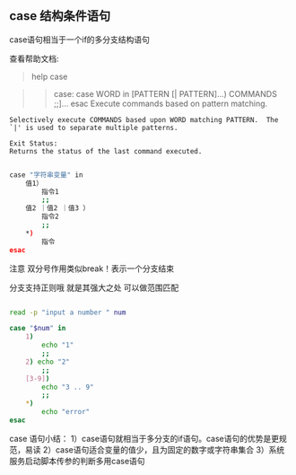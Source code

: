 case 结构条件语句
---


case语句相当于一个if的多分支结构语句

查看帮助文档:
> help case

>> case: case WORD in [PATTERN [| PATTERN]...) COMMANDS ;;]... esac
    Execute commands based on pattern matching.
    
    Selectively execute COMMANDS based upon WORD matching PATTERN.  The
    `|' is used to separate multiple patterns.
    
    Exit Status:
    Returns the status of the last command executed.

~~~sh

case "字符串变量" in
    值1）
        指令1
        ;;
    值2 ｜值2 ｜值3 ）
        指令2
        ;;
    *)
        指令
esac
~~~

注意 双分号作用类似break！表示一个分支结束


分支支持正则哦 就是其强大之处 可以做范围匹配
~~~sh

read -p "input a number " num

case "$num" in
	1)
		echo "1"
		;;
	2) echo "2"
		;;
	[3-9])
		echo "3 .. 9"
		;;
	*)
		echo "error"
esac
~~~



case 语句小结：
1）case语句就相当于多分支的if语句。case语句的优势是更规范，易读
2）case语句适合变量的值少，且为固定的数字或字符串集合
3）系统服务启动脚本传参的判断多用case语句
